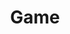 ---
title: Game
position: 2
faqs:
    - question: "What game engine are they using?"
      answer: "Unreal Engine 5. "
    - question: "What are Red, Blue & Yellow zones?"
      answer: "Red zones will be more like your typical MMO zones. You'll see other players, there will be quests and events to do around the map etc. <br><br>Blue zones are randomly generated, instanced zones for solo or group play. <br><br>Yellow zone(s) will be the city hub."
---